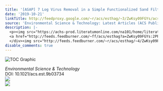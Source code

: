 ```yaml
---
title: '[ASAP] 7 Log Virus Removal in a Simple Functionalized Sand Filter'
date: '2019-10-21'
linkTitle: http://feedproxy.google.com/~r/acs/esthag/~3/ZwKsy09FGYs/acs.est.9b03734
source: 'Environmental Science & Technology: Latest Articles (ACS Publications)'
description: |-
  <p><img src="https://achs-prod.literatumonline.com/na101/home/literatum/publisher/achs/journals/content/esthag/0/esthag.ahead-of-print/acs.est.9b03734/20191021/images/medium/es9b03734_0006.gif" alt="TOC Graphic"/></p><div><cite>Environmental Science & Technology</cite></div><div>DOI: 10.1021/acs.est.9b03734</div><div class="feedflare">
  <a href="http://feeds.feedburner.com/~ff/acs/esthag?a=ZwKsy09FGYs:2PPO7W1JE9U:yIl2AUoC8zA"><img src="http://feeds.feedburner.com/~ff/acs/esthag?d=yIl2AUoC8zA" border="0"></img></a>
  </div><img src="http://feeds.feedburner.com/~r/acs/esthag/~4/ZwKsy09FGYs" ...
disable_comments: true
---
```

<p><img src="https://achs-prod.literatumonline.com/na101/home/literatum/publisher/achs/journals/content/esthag/0/esthag.ahead-of-print/acs.est.9b03734/20191021/images/medium/es9b03734_0006.gif" alt="TOC Graphic"/></p><div><cite>Environmental Science & Technology</cite></div><div>DOI: 10.1021/acs.est.9b03734</div><div class="feedflare">
<a href="http://feeds.feedburner.com/~ff/acs/esthag?a=ZwKsy09FGYs:2PPO7W1JE9U:yIl2AUoC8zA"><img src="http://feeds.feedburner.com/~ff/acs/esthag?d=yIl2AUoC8zA" border="0"></img></a>
</div><img src="http://feeds.feedburner.com/~r/acs/esthag/~4/ZwKsy09FGYs" ...
